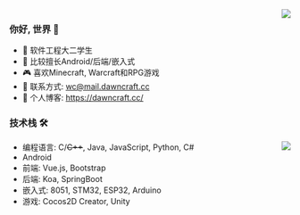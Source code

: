 <img align="right" src="https://github-readme-stats.vercel.app/api?username=DawningW&show_icons=true" />

### 你好, 世界 👋

- 🔭 软件工程大二学生
- 🌱 比较擅长Android/后端/嵌入式
- 🎮 喜欢Minecraft, Warcraft和RPG游戏
- 📧 联系方式: wc@mail.dawncraft.cc
- 🔗 个人博客: https://dawncraft.cc/

### 技术栈 🛠

<img align="right" src="https://github-readme-stats.vercel.app/api/top-langs/?username=DawningW&layout=compact&langs_count=4&hide=C,HTML,Assembly&exclude_repo=The-end-war" />

- 编程语言: C/~~C++~~, Java, JavaScript, Python, C#
- Android
- 前端: Vue.js, Bootstrap
- 后端: Koa, SpringBoot
- 嵌入式: 8051, STM32, ESP32, Arduino
- 游戏: Cocos2D Creator, Unity
